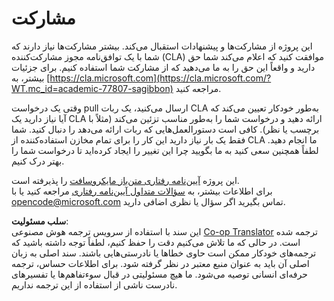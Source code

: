 <!--
CO_OP_TRANSLATOR_METADATA:
{
  "original_hash": "777400e9f0336c7ee2f9a1200a88478f",
  "translation_date": "2025-08-24T11:58:04+00:00",
  "source_file": "CONTRIBUTING.md",
  "language_code": "fa"
}
-->
# مشارکت

این پروژه از مشارکت‌ها و پیشنهادات استقبال می‌کند. بیشتر مشارکت‌ها نیاز دارند که شما با یک توافق‌نامه مجوز مشارکت‌کننده (CLA) موافقت کنید که اعلام می‌کند شما حق دارید و واقعاً این حق را به ما می‌دهید که از مشارکت شما استفاده کنیم. برای جزئیات بیشتر، به [https://cla.microsoft.com](https://cla.microsoft.com/?WT.mc_id=academic-77807-sagibbon) مراجعه کنید.

وقتی یک درخواست pull ارسال می‌کنید، یک ربات CLA به‌طور خودکار تعیین می‌کند که آیا نیاز دارید یک CLA ارائه دهید و درخواست شما را به‌طور مناسب تزئین می‌کند (مثلاً با برچسب یا نظر). کافی است دستورالعمل‌هایی که ربات ارائه می‌دهد را دنبال کنید. شما فقط یک بار نیاز دارید این کار را برای تمام مخازن استفاده‌کننده از CLA ما انجام دهید. لطفاً همچنین سعی کنید به ما بگویید چرا این تغییر را ایجاد کرده‌اید تا درخواست شما را بهتر درک کنیم.

این پروژه [آیین‌نامه رفتاری متن‌باز مایکروسافت](https://opensource.microsoft.com/codeofconduct/?WT.mc_id=academic-77807-sagibbon) را پذیرفته است.  
برای اطلاعات بیشتر، به [سؤالات متداول آیین‌نامه رفتاری](https://opensource.microsoft.com/codeofconduct/faq/?WT.mc_id=academic-77807-sagibbon) مراجعه کنید یا با [opencode@microsoft.com](mailto:opencode@microsoft.com) تماس بگیرید اگر سؤال یا نظری اضافی دارید.

**سلب مسئولیت**:  
این سند با استفاده از سرویس ترجمه هوش مصنوعی [Co-op Translator](https://github.com/Azure/co-op-translator) ترجمه شده است. در حالی که ما تلاش می‌کنیم دقت را حفظ کنیم، لطفاً توجه داشته باشید که ترجمه‌های خودکار ممکن است حاوی خطاها یا نادرستی‌هایی باشند. سند اصلی به زبان اصلی آن باید به عنوان منبع معتبر در نظر گرفته شود. برای اطلاعات حساس، ترجمه حرفه‌ای انسانی توصیه می‌شود. ما هیچ مسئولیتی در قبال سوءتفاهم‌ها یا تفسیرهای نادرست ناشی از استفاده از این ترجمه نداریم.